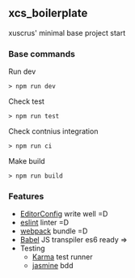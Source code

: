## xcs_boilerplate

xuscrus' minimal base project start

### Base commands
Run dev
```
> npm run dev
```

Check test
```
> npm run test
```

Check contnius integration
```
> npm run ci
```

Make build
```
> npm run build
```

### Features
* [EditorConfig](http://editorconfig.org/) write well =D
* [eslint](http://eslint.org/) linter =D
* [webpack](https://webpack.github.io/)  bundle =D
* [Babel](https://webpack.github.io/) JS  transpiler es6 ready =>
* Testing
  * [Karma](https://karma-runner.github.io/1.0/index.html) test runner
  * [jasmine](https://jasmine.github.io/) bdd
